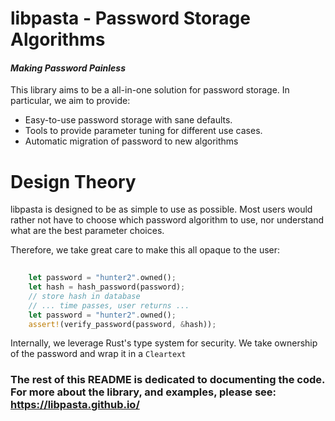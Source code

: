 libpasta - Password Storage Algorithms
===================================

#### _Making Password Painless_

This library aims to be a all-in-one solution for password storage. In
particular, we aim to provide:

 - Easy-to-use password storage with sane defaults.
 - Tools to provide parameter tuning for different use cases.
 - Automatic migration of password to new algorithms

# Design Theory

libpasta is designed to be as simple to use as possible. Most users would rather
not have to choose which password algorithm to use, nor understand what 
are the best parameter choices. 

Therefore, we take great care to make this all opaque to the user:

```rust
    
    let password = "hunter2".owned();
    let hash = hash_password(password);
    // store hash in database
    // ... time passes, user returns ...
    let password = "hunter2".owned();
    assert!(verify_password(password, &hash));
```

Internally, we leverage Rust's type system for security. We take ownership
of the password and wrap it in a `Cleartext` 



### The rest of this README is dedicated to documenting the code. For more about the library, and examples, please see: https://libpasta.github.io/

